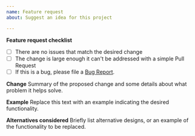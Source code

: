 ```yaml
---
name: Feature request
about: Suggest an idea for this project

---
```


**Feature request checklist**

- [ ] There are no issues that match the desired change
- [ ] The change is large enough it can't be addressed with a simple Pull Request
- [ ] If this is a bug, please file a [Bug Report](./ISSUE_TEMPLATE).

**Change**
Summary of the proposed change and some details about what problem
it helps solve.

**Example**
Replace this text with an example indicating the desired functionality.

**Alternatives considered**
Briefly list alternative designs, or an example of the functionality to be replaced.
